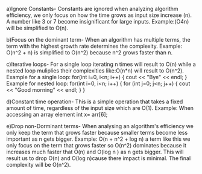 a)Ignore Constants- Constants are ignored when analyzing algorithm efficiency, we only focus on how the time grows as input size increase (n). A number like 3 or 7 become insignificant for large inputs. Example:(O4n) will be simplified to O(n).

b)Focus on the dominant term- When an algorithm has multiple terms, the term with the highest growth rate determines the complexity. Example: O(n^2 + n) is simplified to O(n^2) because n^2 grows faster than n.

c)Iterative loops- For a single loop iterating n times will result to O(n) while a nested loop muliplies their complexities like:O(n*n) will result to O(n^2). Example for a single loop: for(int i=0, i<n; i++) { cout << "Bye" << endl; } Example for nested loop: for(int i=0, i<n; i++) { for (int j=0; j<n; j++) { cout << "Good morning" << endl; } }

d)Constant time operation- This is a simple operation that takes a fixed amount of time, regardless of the input size which are O(1). Example: When accessing an array element int x= arr[6];

e)Drop non-Dorminant terms- When analysing an algorithm's efficiency we only keep the term that grows faster because smaller terms become less important as n gets bigger. Example: O(n + n^2 + log n) a term like this we only focus on the term that grows faster so O(n^2) dominates because it increases much faster that O(n) and O(log n ) as n gets bigger. This will result us to drop O(n) and O(log n)cause there impact is minimal. The final complexity will be O(n^2).

